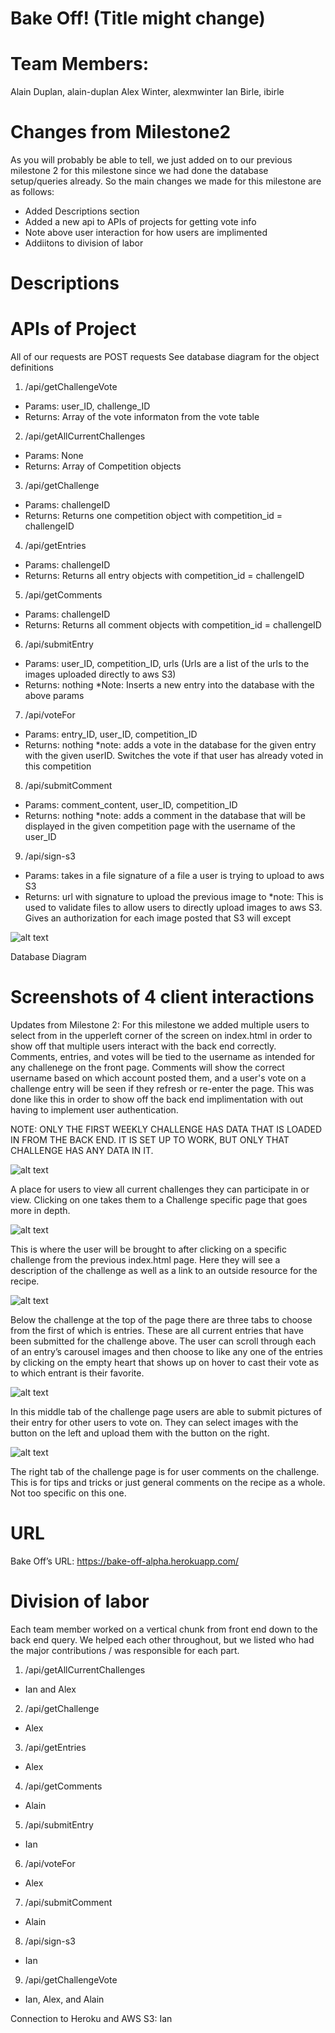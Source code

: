 # Bake Off! (Title might change)

# Team Members:
Alain Duplan, alain-duplan
Alex Winter, alexmwinter
Ian Birle, ibirle

# Changes from Milestone2

As you will probably be able to tell, we just added on to our previous milestone 2 for this milestone since we had done the database setup/queries already. So the main changes we made for this milestone are as follows:
* Added Descriptions section
* Added a new api to APIs of projects for getting vote info
* Note above user interaction for how users are implimented
* Addiitons to division of labor

# Descriptions

# APIs of Project
All of our requests are POST requests
See database diagram for the object definitions

1. /api/getChallengeVote
* Params: user_ID, challenge_ID
* Returns: Array of the vote informaton from the vote table
2. /api/getAllCurrentChallenges
* Params: None
* Returns: Array of Competition objects
3. /api/getChallenge
* Params: challengeID
* Returns: Returns one competition object with competition_id = challengeID 
4. /api/getEntries
* Params: challengeID
* Returns: Returns all entry objects with competition_id = challengeID
5. /api/getComments
* Params: challengeID
* Returns: Returns all comment objects with competition_id = challengeID
6. /api/submitEntry
* Params: user_ID, competition_ID, urls (Urls are a list of the urls to the images uploaded directly to aws S3)
* Returns: nothing
*Note: Inserts a new entry into the database with the above params
7. /api/voteFor
* Params: entry_ID, user_ID, competition_ID
* Returns: nothing
*note: adds a vote in the database for the given entry with the given userID. Switches the vote if that user has already voted in this competition
8. /api/submitComment
* Params: comment_content, user_ID, competition_ID
* Returns: nothing
*note: adds a comment in the database that will be displayed in the given competition page with the username of the user_ID
9. /api/sign-s3
* Params: takes in a file signature of a file a user is trying to upload to aws S3
* Returns: url with signature to upload the previous image to
*note: This is used to validate files to allow users to directly upload images to aws S3. Gives an authorization for each image posted that S3 will except

![alt text](imagesms2/pic1.png)

Database Diagram

# Screenshots of 4 client interactions

Updates from Milestone 2: For this milestone we added multiple users to select from in the upperleft corner of the screen on index.html in order to show off that multiple users interact with the back end correctly. Comments, entries, and votes will be tied to the username as intended for any challenege on the front page. Comments will show the correct username based on which account posted them, and a user's vote on a challenge entry will be seen if they refresh or re-enter the page. This was done like this in order to show off the back end implimentation with out having to implement user authentication. 

NOTE: ONLY THE FIRST WEEKLY CHALLENGE HAS DATA THAT IS LOADED IN FROM THE BACK END. IT IS SET UP TO WORK, BUT ONLY THAT CHALLENGE HAS ANY DATA IN IT.

![alt text](imagesms2/pic2.png)

A place for users to view all current challenges they can participate in or view. Clicking on one takes them to a Challenge specific page that goes more in depth.

![alt text](imagesms2/pic3.png)

This is where the user will be brought to after clicking on a specific challenge from the previous index.html page. Here they will see a description of the challenge as well as a link to an outside resource for the recipe.

![alt text](imagesms2/pic4.png)

Below the challenge at the top of the page there are three tabs to choose from the first of which is entries. These are all current entries that have been submitted for the challenge above. The user can scroll through each of an entry’s carousel images and then choose to like any one of the entries by clicking on the empty heart that shows up on hover to cast their vote as to which entrant is their favorite.

![alt text](imagesms2/pic5.png)

In this middle tab of the challenge page users are able to submit pictures of their entry for other users to vote on. They can select images with the button on the left and upload them with the button on the right.

![alt text](imagesms2/pic6.png)

The right tab of the challenge page is for user comments on the challenge. This is for tips and tricks or just general comments on the recipe as a whole. Not too specific on this one.

# URL

Bake Off’s URL: https://bake-off-alpha.herokuapp.com/

# Division of labor

Each team member worked on a vertical chunk from front end down to the back end query. We helped each other throughout, but we listed who had the major contributions / was responsible for each part.

1. /api/getAllCurrentChallenges
* Ian and Alex
2. /api/getChallenge
* Alex
3. /api/getEntries
* Alex
4. /api/getComments
* Alain
5. /api/submitEntry
* Ian
6. /api/voteFor
* Alex
7. /api/submitComment
* Alain
8. /api/sign-s3
* Ian
9. /api/getChallengeVote
* Ian, Alex, and Alain

Connection to Heroku and AWS S3: Ian